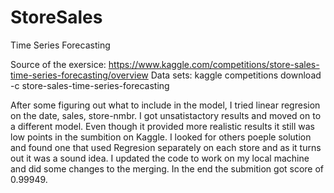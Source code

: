 # StoreSales
Time Series Forecasting

Source of the exersice:
https://www.kaggle.com/competitions/store-sales-time-series-forecasting/overview
Data sets:
kaggle competitions download -c store-sales-time-series-forecasting

After some figuring out what to include in the model, I tried linear regresion on the date, sales, store-nmbr. I got unsatistactory results and moved on to a different model. Even though it provided more realistic results it still was low points in the sumbition on Kaggle. I looked for others poeple solution and found one that used Regresion separately on each store and as it turns out it was a sound idea. I updated the code to work on my local machine and did some changes to the merging. In the end the submition got score of 0.99949.

